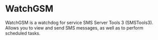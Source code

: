 # WatchGSM
WatchGSM is a watchdog for service SMS Server Tools 3 (SMSTools3).
Allows you to view and send SMS messages, as well as to perform scheduled tasks.

